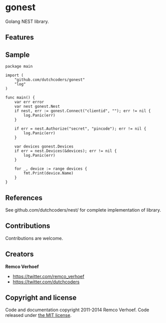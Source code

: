 gonest
=====

Golang NEST library.


## Features


## Sample
```
package main

import (
    "github.com/dutchcoders/gonest"
    "log"
)

func main() {
    var err error
    var nest gonest.Nest
    if nest, err := gonest.Connect("clientid", ""); err != nil {
        log.Panic(err)
    }

    if err = nest.Authorize("secret", "pincode"); err != nil {
        log.Panic(err)
    }
    
    var devices gonest.Devices
    if err = nest.Devices(&devices); err != nil {
        log.Panic(err)
    }

    for _, device := range devices {
        fmt.Print(device.Name)
    }
}

```

## References

See github.com/dutchcoders/nest/ for complete implementation of library.

## Contributions

Contributions are welcome.

## Creators

**Remco Verhoef**
- <https://twitter.com/remco_verhoef>
- <https://twitter.com/dutchcoders>

## Copyright and license

Code and documentation copyright 2011-2014 Remco Verhoef.
Code released under [the MIT license](LICENSE).

